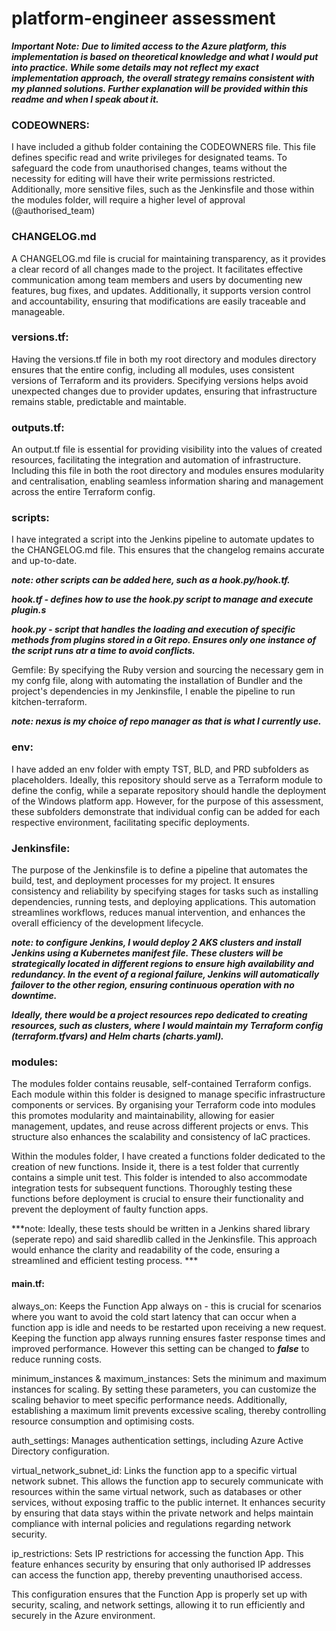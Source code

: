 # platform-engineer assessment 

***Important Note:***
***Due to limited access to the Azure platform, this implementation is based on theoretical knowledge and what I would put into practice. While some details may not reflect my exact implementation approach, the overall strategy remains consistent with my planned solutions. Further explanation will be provided within this readme and when I speak about it.***



### CODEOWNERS:
I have included a github folder containing the CODEOWNERS file. This file defines specific read and write privileges for designated teams. To safeguard the code from unauthorised changes, teams without the necessity for editing will have their write permissions restricted. Additionally, more sensitive files, such as the Jenkinsfile and those within the modules folder, will require a higher level of approval (@authorised_team)



### CHANGELOG.md
A CHANGELOG.md file is crucial for maintaining transparency, as it provides a clear record of all changes made to the project. It facilitates effective communication among team members and users by documenting new features, bug fixes, and updates. Additionally, it supports version control and accountability, ensuring that modifications are easily traceable and manageable.



### versions.tf:
Having the versions.tf file in both my root directory and modules directory ensures that the entire config, including all modules, uses consistent versions of Terraform and its providers. Specifying versions helps avoid unexpected changes due to provider updates, ensuring that infrastructure remains stable, predictable and maintable. 



### outputs.tf:
An output.tf file is essential for providing visibility into the values of created resources, facilitating the integration and automation of infrastructure. Including this file in both the root directory and modules ensures modularity and centralisation, enabling seamless information sharing and management across the entire Terraform config.



### scripts:
I have integrated a script into the Jenkins pipeline to automate updates to the CHANGELOG.md file. This ensures that the changelog remains accurate and up-to-date.

***note: other scripts can be added here, such as a hook.py/hook.tf.*** 

***hook.tf - defines how to use the hook.py script to manage and execute plugin.s***

***hook.py - script that handles the loading and execution of specific methods from plugins stored in a Git repo. Ensures only one instance of the script runs atr a time to avoid conflicts.***



Gemfile:
By specifying the Ruby version and sourcing the necessary gem in my confg file, along with automating the installation of Bundler and the project's dependencies in my Jenkinsfile, I enable the pipeline to run kitchen-terraform. 

***note: nexus is my choice of repo manager as that is what I currently use.***



### env:
I have added an env folder with empty TST, BLD, and PRD subfolders as placeholders. Ideally, this repository should serve as a Terraform module to define the config, while a separate repository should handle the deployment of the Windows platform app. However, for the purpose of this assessment, these subfolders demonstrate that individual config can be added for each respective environment, facilitating specific deployments.



### Jenkinsfile:
The purpose of the Jenkinsfile is to define a pipeline that automates the build, test, and deployment processes for my project. It ensures consistency and reliability by specifying stages for tasks such as installing dependencies, running tests, and deploying applications. This automation streamlines workflows, reduces manual intervention, and enhances the overall efficiency of the development lifecycle.

***note: to configure Jenkins, I would deploy 2 AKS clusters and install Jenkins using a Kubernetes manifest file. These clusters will be strategically located in different regions to ensure high availability and redundancy. In the event of a regional failure, Jenkins will automatically failover to the other region, ensuring continuous operation with no downtime.***

***Ideally, there would be a project resources repo dedicated to creating resources, such as clusters, where I would maintain my Terraform config (terraform.tfvars) and Helm charts (charts.yaml).***



### modules:
The modules folder contains reusable, self-contained Terraform configs. Each module within this folder is designed to manage specific infrastructure components or services. By organising your Terraform code into modules this promotes modularity and maintainability, allowing for easier management, updates, and reuse across different projects or envs. This structure also enhances the scalability and consistency of IaC practices.

Within the modules folder, I have created a functions folder dedicated to the creation of new functions. Inside it, there is a test folder that currently contains a simple unit test. This folder is intended to also accommodate integration tests for subsequent functions. Thoroughly testing these functions before deployment is crucial to ensure their functionality and prevent the deployment of faulty function apps.

***note: Ideally, these tests should be written in a Jenkins shared library (seperate repo) and said sharedlib called in the Jenkinsfile. This approach would enhance the clarity and readability of the code, ensuring a streamlined and efficient testing process. ***



#### main.tf:

always_on: Keeps the Function App always on - this is crucial for scenarios where you want to avoid the cold start latency that can occur when a function app is idle and needs to be restarted upon receiving a new request. Keeping the function app always running ensures faster response times and improved performance. However this setting can be changed to ***false*** to reduce running costs.


minimum_instances & maximum_instances: Sets the minimum and maximum instances for scaling. By setting these parameters, you can customize the scaling behavior to meet specific performance needs. Additionally, establishing a maximum limit prevents excessive scaling, thereby controlling resource consumption and optimising costs.


auth_settings: Manages authentication settings, including Azure Active Directory configuration.


virtual_network_subnet_id: Links the function app to a specific virtual network subnet. This allows the function app to securely communicate with resources within the same virtual network, such as databases or other services, without exposing traffic to the public internet. It enhances security by ensuring that data stays within the private network and helps maintain compliance with internal policies and regulations regarding network security.


ip_restrictions: Sets IP restrictions for accessing the function App. This feature enhances security by ensuring that only authorised IP addresses can access the function app, thereby preventing unauthorised access.


This configuration ensures that the Function App is properly set up with security, scaling, and network settings, allowing it to run efficiently and securely in the Azure environment.